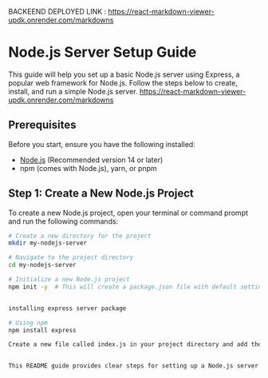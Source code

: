 
BACKEEND DEPLOYED LINK : https://react-markdown-viewer-updk.onrender.com/markdowns



# Node.js Server Setup Guide

This guide will help you set up a basic Node.js server using Express, a popular web framework for Node.js. Follow the steps below to create, install, and run a simple Node.js server.
https://react-markdown-viewer-updk.onrender.com/markdowns
## Prerequisites
Before you start, ensure you have the following installed:
- [Node.js](https://nodejs.org/) (Recommended version 14 or later)
- npm (comes with Node.js), yarn, or pnpm

## Step 1: Create a New Node.js Project
To create a new Node.js project, open your terminal or command prompt and run the following commands:

```bash
# Create a new directory for the project
mkdir my-nodejs-server

# Navigate to the project directory
cd my-nodejs-server

# Initialize a new Node.js project
npm init -y  # This will create a package.json file with default settings


installing express server package

# Using npm
npm install express

Create a new file called index.js in your project directory and add the following code to set up a basic server:


This README guide provides clear steps for setting up a Node.js server with Express, installing dependencies, creating a basic server, and running it locally. You can further customize the guide to meet the specific requirements of your project or add additional instructions for other features.


